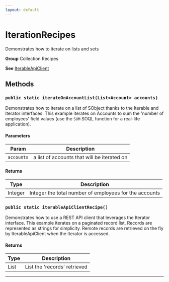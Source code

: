 ```yaml
---
layout: default
---
```

# IterationRecipes

Demonstrates how to iterate on lists and sets


**Group** Collection Recipes


**See** [IterableApiClient](https://github.com/trailheadapps/apex-recipes/wiki/IterableApiClient)

## Methods
### `public static iterateOnAccountList(List<Account> accounts)`

Demonstrates how to iterate on a list of SObject thanks to the Iterable and Iterator interfaces. This example iterates on Accounts to sum the 'number of employees' field values (use the `SUM` SOQL function for a real-life application).

#### Parameters

|Param|Description|
|---|---|
|`accounts`|a list of accounts that will be iterated on|

#### Returns

|Type|Description|
|---|---|
|Integer|Integer the total number of employees for the accounts|

### `public static iterableApiClientRecipe()`

Demonstrates how to use a REST API client that leverages the Iterator interface. This example iterates on a paginated record list. Records are represented as strings for simplicity. Remote records are retrieved on the fly by IterableApiClient when the Iterator is accessed.

#### Returns

|Type|Description|
|---|---|
|List<String>|List<String> the 'records' retrieved|

---
